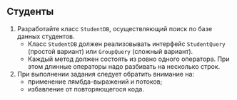 ## Студенты

<ol><li>
Разработайте класс <code>StudentDB</code>,
осуществляющий поиск по базе данных студентов.
<ul><li>
        Класс <code>StudentDB</code> должен реализовывать
        интерфейс <code>StudentQuery</code> (простой вариант)
        или <code>GroupQuery</code> (сложный вариант).
    </li><li>
        Каждый метод должен состоять из ровно одного оператора.
        При этом длинные операторы надо разбивать на несколько строк.
    </li></ul></li><li>
При выполнении задания следует обратить внимание на:
<ul><li>
        применение лямбда-выражений и потоков;
    </li><li>
        избавление от повторяющегося кода.
    </li></ul></li></ol>